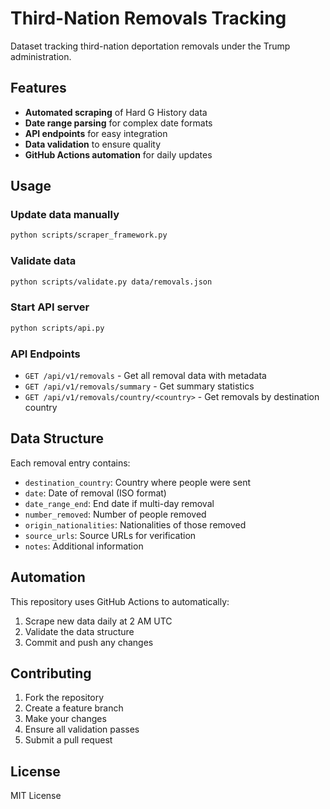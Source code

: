 # Third-Nation Removals Tracking

Dataset tracking third-nation deportation removals under the Trump administration.

## Features

- **Automated scraping** of Hard G History data
- **Date range parsing** for complex date formats
- **API endpoints** for easy integration
- **Data validation** to ensure quality
- **GitHub Actions automation** for daily updates

## Usage

### Update data manually
```bash
python scripts/scraper_framework.py
```

### Validate data
```bash
python scripts/validate.py data/removals.json
```

### Start API server
```bash
python scripts/api.py
```

### API Endpoints

- `GET /api/v1/removals` - Get all removal data with metadata
- `GET /api/v1/removals/summary` - Get summary statistics
- `GET /api/v1/removals/country/<country>` - Get removals by destination country

## Data Structure

Each removal entry contains:
- `destination_country`: Country where people were sent
- `date`: Date of removal (ISO format)
- `date_range_end`: End date if multi-day removal
- `number_removed`: Number of people removed
- `origin_nationalities`: Nationalities of those removed
- `source_urls`: Source URLs for verification
- `notes`: Additional information

## Automation

This repository uses GitHub Actions to automatically:
1. Scrape new data daily at 2 AM UTC
2. Validate the data structure
3. Commit and push any changes

## Contributing

1. Fork the repository
2. Create a feature branch
3. Make your changes
4. Ensure all validation passes
5. Submit a pull request

## License

MIT License

